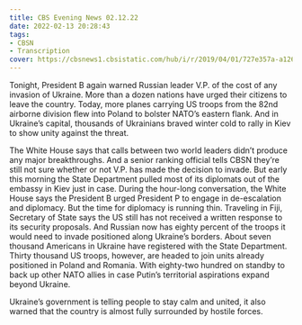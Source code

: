 ```yaml
---
title: CBS Evening News 02.12.22
date: 2022-02-13 20:28:43
tags:
- CBSN
- Transcription
cover: https://cbsnews1.cbsistatic.com/hub/i/r/2019/04/01/727e357a-a126-4138-a2c5-4d3222669d57/thumbnail/640x360/3ff2761028dc5c65cc4f07acd54bcd5c/cbsn2-logo-1920x1080.jpg
---
```

Tonight, President B again warned Russian leader V.P. of the cost of any invasion of Ukraine. More than a dozen nations have urged their citizens to leave the country. Today, more planes carrying US troops from the 82nd airborne division flew into Poland to bolster NATO’s eastern flank. And in Ukraine’s capital, thousands of Ukrainians braved winter cold to rally in Kiev to show unity against the threat. 

The White House says that calls between two world leaders didn’t produce any major breakthroughs. And a senior ranking official tells CBSN they’re still not sure whether or not V.P. has made the decision to invade. But early this morning the State Department pulled most of its diplomats out of the embassy in Kiev just in case. During the hour-long conversation, the White House says the President B urged President P to engage in de-escalation and diplomacy. But the time for diplomacy is running thin. Traveling in Fiji, Secretary of State says the US still has not received a written response to its security proposals. And Russian now has eighty percent of the troops it would need to invade positioned along Ukraine’s borders. About seven thousand Americans in Ukraine have registered with the State Department. Thirty thousand US troops, however, are headed to join units already positioned in Poland and Romania. With eighty-two hundred on standby to back up other NATO allies in case Putin’s territorial aspirations expand beyond Ukraine. 

Ukraine’s government is telling people to stay calm and united, it also warned that the country is almost fully surrounded by hostile forces. 
